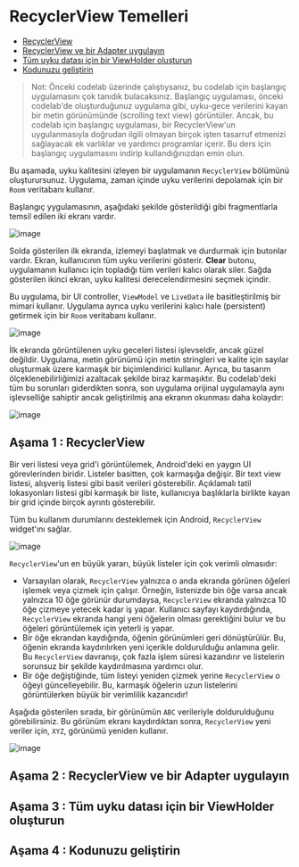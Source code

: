 # <a name="1"></a>RecyclerView Temelleri

- [RecyclerView](#a)
- [RecyclerView ve bir Adapter uygulayın](#b)
- [Tüm uyku datası için bir ViewHolder oluşturun](#c)
- [Kodunuzu geliştirin](#d)

>Not: Önceki codelab üzerinde çalıştıysanız, bu codelab için başlangıç uygulamasını çok tanıdık bulacaksınız. Başlangıç uygulaması, önceki codelab'de oluşturduğunuz uygulama gibi, uyku-gece verilerini kayan bir metin görünümünde (scrolling text view) görüntüler. Ancak, bu codelab için başlangıç uygulaması, bir RecyclerView'un uygulanmasıyla doğrudan ilgili olmayan birçok işten tasarruf etmenizi sağlayacak ek varlıklar ve yardımcı programlar içerir. Bu ders için başlangıç uygulamasını indirip kullandığınızdan emin olun.

Bu aşamada, uyku kalitesini izleyen bir uygulamanın `RecyclerView` bölümünü oluşturursunuz. Uygulama, zaman içinde uyku verilerini depolamak için bir `Room` veritabanı kullanır.

Başlangıç yygulamasının, aşağıdaki şekilde gösterildiği gibi fragmentlarla temsil edilen iki ekranı vardır.

![image](https://developer.android.com/codelabs/kotlin-android-training-recyclerview-fundamentals/img/e28eb795b6812ee4.png)

Solda gösterilen ilk ekranda, izlemeyi başlatmak ve durdurmak için butonlar vardır. Ekran, kullanıcının tüm uyku verilerini gösterir. **Clear** butonu, uygulamanın kullanıcı için topladığı tüm verileri kalıcı olarak siler. Sağda gösterilen ikinci ekran, uyku kalitesi derecelendirmesini seçmek içindir.

Bu uygulama, bir UI controller, `ViewModel` ve `LiveData` ile basitleştirilmiş bir mimari kullanır. Uygulama ayrıca uyku verilerini kalıcı hale (persistent) getirmek için bir `Room` veritabanı kullanır.

![image](https://developer.android.com/codelabs/kotlin-android-training-recyclerview-fundamentals/img/49f975f1e5fe689.png)

İlk ekranda görüntülenen uyku geceleri listesi işlevseldir, ancak güzel değildir. Uygulama, metin görünümü için metin stringleri ve kalite için sayılar oluşturmak üzere karmaşık bir biçimlendirici kullanır. Ayrıca, bu tasarım ölçeklenebilirliğimizi azaltacak şekilde biraz karmaşıktır. Bu codelab'deki tüm bu sorunları giderdikten sonra, son uygulama orijinal uygulamayla aynı işlevselliğe sahiptir ancak geliştirilmiş ana ekranın okunması daha kolaydır:

![image](https://developer.android.com/codelabs/kotlin-android-training-recyclerview-fundamentals/img/76d78f63f88c3c86.png)

## <a name="a"></a>Aşama 1 : RecyclerView

Bir veri listesi veya grid'i görüntülemek, Android'deki en yaygın UI görevlerinden biridir. Listeler basitten, çok karmaşığa değişir. Bir text view listesi, alışveriş listesi gibi basit verileri gösterebilir. Açıklamalı tatil lokasyonları listesi gibi karmaşık bir liste, kullanıcıya başlıklarla birlikte kayan bir grid içinde birçok ayrıntı gösterebilir.

Tüm bu kullanım durumlarını desteklemek için Android, `RecyclerView` widget'ını sağlar.

![image](https://developer.android.com/codelabs/kotlin-android-training-recyclerview-fundamentals/img/643a2240444361ad.png)

`RecyclerView`'un en büyük yararı, büyük listeler için çok verimli olmasıdır:

- Varsayılan olarak, `RecyclerView` yalnızca o anda ekranda görünen öğeleri işlemek veya çizmek için çalışır. Örneğin, listenizde bin öğe varsa ancak yalnızca 10 öğe görünür durumdaysa, `RecyclerView` ekranda yalnızca 10 öğe çizmeye yetecek kadar iş yapar. Kullanıcı sayfayı kaydırdığında, `RecyclerView` ekranda hangi yeni öğelerin olması gerektiğini bulur ve bu öğeleri görüntülemek için yeterli iş yapar.
- Bir öğe ekrandan kaydığında, öğenin görünümleri geri dönüştürülür. Bu, öğenin ekranda kaydırılırken yeni içerikle doldurulduğu anlamına gelir. Bu `RecyclerView` davranışı, çok fazla işlem süresi kazandırır ve listelerin sorunsuz bir şekilde kaydırılmasına yardımcı olur.
- Bir öğe değiştiğinde, tüm listeyi yeniden çizmek yerine `RecyclerView` o öğeyi güncelleyebilir. Bu, karmaşık öğelerin uzun listelerini görüntülerken büyük bir verimlilik kazancıdır!

Aşağıda gösterilen sırada, bir görünümün `ABC` verileriyle doldurulduğunu görebilirsiniz. Bu görünüm ekranı kaydırdıktan sonra, `RecyclerView` yeni veriler için, `XYZ`, görünümü yeniden kullanır.

![image](https://developer.android.com/codelabs/kotlin-android-training-recyclerview-fundamentals/img/dcf4599789b9c2a1.png)

## <a name="b"></a>Aşama 2 : RecyclerView ve bir Adapter uygulayın
## <a name="c"></a>Aşama 3 : Tüm uyku datası için bir ViewHolder oluşturun
## <a name="d"></a>Aşama 4 : Kodunuzu geliştirin
